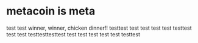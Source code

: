# metacoin is meta

test
test
winner, winner, chicken dinner!!
testtest
test
test
test
test
testtest
test
test
testtesttesttest
test
test
test
test
test
testtest

